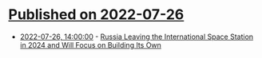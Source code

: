 # [Published on 2022-07-26](index.md)

* [2022-07-26, 14:00:00](https://science.slashdot.org/story/22/07/26/1347239/russia-leaving-the-international-space-station-in-2024-and-will-focus-on-building-its-own?utm_source=rss1.0mainlinkanon&utm_medium=feed) - [Russia Leaving the International Space Station in 2024 and Will Focus on Building Its Own](https://science.slashdot.org/story/22/07/26/1347239/russia-leaving-the-international-space-station-in-2024-and-will-focus-on-building-its-own?utm_source=rss1.0mainlinkanon&utm_medium=feed)
